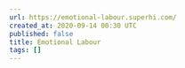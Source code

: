 ```yaml
---
url: https://emotional-labour.superhi.com/
created_at: 2020-09-14 00:30 UTC
published: false
title: Emotional Labour
tags: []
---
```



